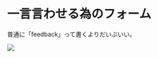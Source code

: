 # 一言言わせる為のフォーム

普通に「feedback」って書くよりだいぶいい。

<img src="http://dl.dropbox.com/u/11475683/screen/tasks3.png">
